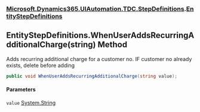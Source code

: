 ### [Microsoft.Dynamics365.UIAutomation.TDC.StepDefinitions](Microsoft.Dynamics365.UIAutomation.TDC.StepDefinitions.md 'Microsoft.Dynamics365.UIAutomation.TDC.StepDefinitions').[EntityStepDefinitions](EntityStepDefinitions.md 'Microsoft.Dynamics365.UIAutomation.TDC.StepDefinitions.EntityStepDefinitions')

## EntityStepDefinitions.WhenUserAddsRecurringAdditionalCharge(string) Method

Adds recurring additional charge for a customer no. IF customer no already exists, delete before adding

```csharp
public void WhenUserAddsRecurringAdditionalCharge(string value);
```
#### Parameters

<a name='Microsoft.Dynamics365.UIAutomation.TDC.StepDefinitions.EntityStepDefinitions.WhenUserAddsRecurringAdditionalCharge(string).value'></a>

`value` [System.String](https://docs.microsoft.com/en-us/dotnet/api/System.String 'System.String')